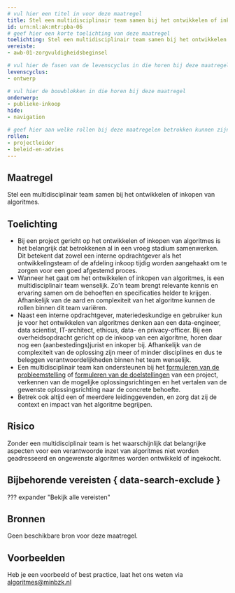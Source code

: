 ```yaml
---
# vul hier een titel in voor deze maatregel
title: Stel een multidisciplinair team samen bij het ontwikkelen of inkopen van algoritmes
id: urn:nl:ak:mtr:pba-06
# geef hier een korte toelichting van deze maatregel
toelichting: Stel een multidisciplinair team samen bij het ontwikkelen of inkopen van algoritmes.
vereiste:
- awb-01-zorgvuldigheidsbeginsel

# vul hier de fasen van de levenscyclus in die horen bij deze maatregel
levenscyclus:
- ontwerp

# vul hier de bouwblokken in die horen bij deze maatregel
onderwerp:
- publieke-inkoop
hide:
- navigation

# geef hier aan welke rollen bij deze maatregelen betrokken kunnen zijn
rollen:
- projectleider
- beleid-en-advies
---
```

<!-- Let op! onderstaande regel met 'tags' niet weghalen! Deze maakt automatisch de knopjes op basis van de metadata  -->
<!-- tags -->

## Maatregel
Stel een multidisciplinair team samen bij het ontwikkelen of inkopen van algoritmes.

## Toelichting
<!-- Geef hier een toelichting van deze maatregel -->
- Bij een project gericht op het ontwikkelen of inkopen van algoritmes is het belangrijk dat betrokkenen al in een vroeg stadium samenwerken. Dit betekent dat zowel een interne opdrachtgever als het ontwikkelingsteam of de afdeling inkoop tijdig worden aangehaakt om te zorgen voor een goed afgestemd proces.
- Wanneer het gaat om het ontwikkelen of inkopen van algoritmes, is een multidisciplinair team wenselijk. Zo'n team brengt relevante kennis en ervaring samen om de behoeften en specificaties helder te krijgen. Afhankelijk van de aard en complexiteit van het algoritme kunnen de rollen binnen dit team variëren.
- Naast een interne opdrachtgever, materiedeskundige en gebruiker kun je voor het ontwikkelen van algoritmes denken aan een data-engineer, data scientist, IT-architect, ethicus, data- en privacy-officer. Bij een overheidsopdracht gericht op de inkoop van een algoritme, horen daar nog een (aanbestedings)jurist en inkoper bij. Afhankelijk van de complexiteit van de oplossing zijn meer of minder disciplines en dus te beleggen verantwoordelijkheden binnen het team wenselijk.
- Een multidisciplinair team kan ondersteunen bij het [formuleren van de probleemstelling](1-pba-01-formuleren-probleemdefinitie.md) of [formuleren van de doelstellingen](1-pba-02-formuleren-doelstelling.md) van een project, verkennen van de mogelijke oplossingsrichtingen en het vertalen van de gewenste oplossingsrichting naar de concrete behoefte.
- Betrek ook altijd een of meerdere leidinggevenden, en zorg dat zij de context en impact van het algoritme begrijpen.

## Risico
<!-- vul hier het specifieke risico in dat kan worden gemitigeerd met behulp van deze maatregel -->
Zonder een multidisciplinair team is het waarschijnlijk dat belangrijke aspecten voor een verantwoorde inzet van algoritmes niet worden geadresseerd en ongewenste algoritmes worden ontwikkeld of ingekocht.

## Bijbehorende vereisten { data-search-exclude }
<!-- Hier volgt een lijst met vereisten op basis van de in de metadata ingevulde vereiste -->
<!-- Let op! onderstaande regel met 'list_vereisten_on_maatregelen_page' niet weghalen! Deze maakt automatisch een lijst van bijbehorende verseisten op basis van de metadata  -->
??? expander "Bekijk alle vereisten"
    <!-- list_vereisten_on_maatregelen_page -->

## Bronnen
<!-- Vul hier de relevante bronnen in voor deze maatregel -->
Geen beschikbare bron voor deze maatregel.


## Voorbeelden
<!-- Voeg hier een voorbeeld toe, door er bijvoorbeeld naar te verwijzen -->

Heb je een voorbeeld of best practice, laat het ons weten via [algoritmes@minbzk.nl](mailto:algoritmes@minbzk.nl)

